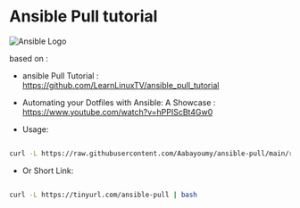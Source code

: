 # Ansible Pull tutorial

![Ansible Logo](https://www.learnlinux.tv/wp-content/uploads/2020/12/ansible-e1607524003363.png)

based on :
 - ansible Pull Tutorial : https://github.com/LearnLinuxTV/ansible_pull_tutorial

 - Automating your Dotfiles with Ansible: A Showcase : https://www.youtube.com/watch?v=hPPIScBt4Gw0



- Usage: 
```bash 

curl -L https://raw.githubusercontent.com/Aabayoumy/ansible-pull/main/run.sh | bash
```
- Or Short Link:
```bash

curl -L https://tinyurl.com/ansible-pull | bash
```
